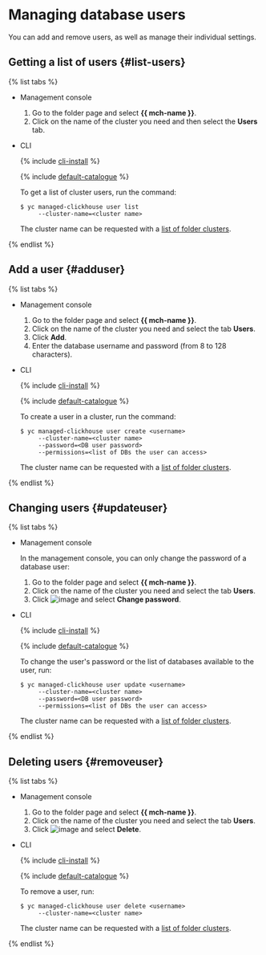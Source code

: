 # Managing database users

You can add and remove users, as well as manage their individual settings.

## Getting a list of users {#list-users}

{% list tabs %}

- Management console
  1. Go to the folder page and select **{{ mch-name }}**.
  1. Click on the name of the cluster you need and then select the **Users** tab.

- CLI

  {% include [cli-install](../../_includes/cli-install.md) %}

  {% include [default-catalogue](../../_includes/default-catalogue.md) %}

  To get a list of cluster users, run the command:

  ```
  $ yc managed-clickhouse user list
       --cluster-name=<cluster name>
  ```

  The cluster name can be requested with a [list of folder clusters](#list-clusters).

{% endlist %}

## Add a user {#adduser}

{% list tabs %}

- Management console
  1. Go to the folder page and select **{{ mch-name }}**.
  1. Click on the name of the cluster you need and select the tab **Users**.
  1. Click **Add**.
  1. Enter the database username and password (from 8 to 128 characters).

- CLI

  {% include [cli-install](../../_includes/cli-install.md) %}

  {% include [default-catalogue](../../_includes/default-catalogue.md) %}

  To create a user in a cluster, run the command:

  ```
  $ yc managed-clickhouse user create <username>
       --cluster-name=<cluster name>
       --password=<DB user password>
       --permissions=<list of DBs the user can access>
  ```

  The cluster name can be requested with a [list of folder clusters](#list-clusters).

{% endlist %}

## Changing users {#updateuser}

{% list tabs %}

- Management console

  In the management console, you can only change the password of a database user:
  1. Go to the folder page and select **{{ mch-name }}**.
  1. Click on the name of the cluster you need and select the tab **Users**.
  1. Click ![image](../../_assets/vertical-ellipsis.svg) and select **Change password**.

- CLI

  {% include [cli-install](../../_includes/cli-install.md) %}

  {% include [default-catalogue](../../_includes/default-catalogue.md) %}

  To change the user's password or the list of databases available to the user, run:

  ```
  $ yc managed-clickhouse user update <username>
       --cluster-name=<cluster name>
       --password=<DB user password>
       --permissions=<list of DBs the user can access>
  ```

  The cluster name can be requested with a [list of folder clusters](#list-clusters).

{% endlist %}

## Deleting users {#removeuser}

{% list tabs %}

- Management console
  1. Go to the folder page and select **{{ mch-name }}**.
  1. Click on the name of the cluster you need and select the tab **Users**.
  1. Click ![image](../../_assets/vertical-ellipsis.svg) and select **Delete**.

- CLI

  {% include [cli-install](../../_includes/cli-install.md) %}

  {% include [default-catalogue](../../_includes/default-catalogue.md) %}

  To remove a user, run:

  ```
  $ yc managed-clickhouse user delete <username>
       --cluster-name=<cluster name>
  ```

  The cluster name can be requested with a [list of folder clusters](#list-clusters).

{% endlist %}

